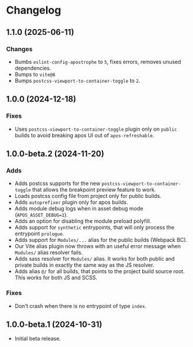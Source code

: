 # Changelog

## 1.1.0 (2025-06-11)

### Changes

* Bumbs `eslint-config-apostrophe` to `5`, fixes errors, removes unused dependencies.
* Bumps to `vite@6`
* Bumps `postcss-viewport-to-container-toggle` to `2`.

## 1.0.0 (2024-12-18)

### Fixes

* Uses `postcss-viewport-to-container-toggle` plugin only on `public` builds to avoid breaking apos UI out of `apos-refreshable`.

## 1.0.0-beta.2 (2024-11-20)

### Adds

* Adds postcss supports for the new `postcss-viewport-to-container-toggle` that allows the breakpoint preview feature to work.
* Loads postcss config file from project only for public builds.
* Adds `autoprefixer` plugin only for apos builds.
* Adds module debug logs when in asset debug mode (`APOS_ASSET_DEBUG=1`).
* Adds an option for disabling the module preload polyfill.
* Adds support for `synthetic` entrypoints, that will only process the entrypoint `prologue`.
* Adds support for `Modules/...` alias for the public builds (Webpack BC). 
* Our Vite alias plugin now throws with an useful error message when `Modules/` alias resolver fails.
* Adds sass resolver for `Modules/` alias. It works for both public and private builds in exactly the same way as the JS resolver.
* Adds alias `@/` for all builds, that points to the project build source root. This works for both JS and SCSS.

### Fixes

* Don't crash when there is no entrypoint of type `index`.

## 1.0.0-beta.1 (2024-10-31)

* Initial beta release.
